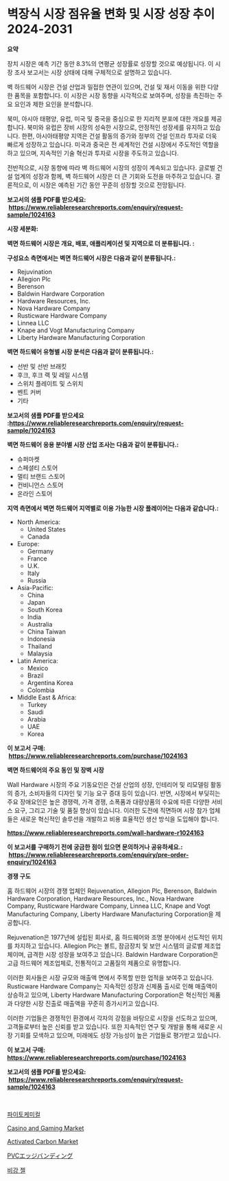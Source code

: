 <p><h1>벽장식 시장 점유율 변화 및 시장 성장 추이 2024-2031</h1></p><p><strong>요약</strong></p>
<p><p>장치 시장은 예측 기간 동안 8.3%의 연평균 성장률로 성장할 것으로 예상됩니다. 이 시장 조사 보고서는 시장 상태에 대해 구체적으로 설명하고 있습니다.</p><p>벽 하드웨어 시장은 건설 산업과 밀접한 연관이 있으며, 건설 및 재서 이동을 위한 다양한 품목을 포함합니다. 이 시장은 시장 동향을 시각적으로 보여주며, 성장을 촉진하는 주요 요인과 제한 요인을 분석합니다.</p><p>북미, 아시아 태평양, 유럽, 미국 및 중국을 중심으로 한 지리적 분포에 대한 개요를 제공합니다. 북미와 유럽은 장비 시장의 성숙한 시장으로, 안정적인 성장세를 유지하고 있습니다. 한편, 아시아태평양 지역은 건설 활동의 증가와 정부의 건설 인프라 투자로 더욱 빠르게 성장하고 있습니다. 미국과 중국은 전 세계적인 건설 시장에서 주도적인 역할을 하고 있으며, 지속적인 기술 혁신과 투자로 시장을 주도하고 있습니다.</p><p>전반적으로, 시장 동향에 따라 벽 하드웨어 시장의 성장이 계속되고 있습니다. 글로벌 건설 업계의 성장과 함께, 벽 하드웨어 시장은 더 큰 기회와 도전을 마주하고 있습니다. 결론적으로, 이 시장은 예측된 기간 동안 꾸준히 성장할 것으로 전망됩니다.</p></p>
<p><strong>보고서의 샘플 PDF를 받으세요: &nbsp;<a href="https://www.reliableresearchreports.com/enquiry/request-sample/1024163">https://www.reliableresearchreports.com/enquiry/request-sample/1024163</a></strong></p>
<p><strong>시장 세분화:</strong></p>
<p><strong> 벽면 하드웨어 시장은 개요, 배포, 애플리케이션 및 지역으로 더 분류됩니다. :</strong></p>
<p><strong>구성요소 측면에서는 벽면 하드웨어 시장은 다음과 같이 분류됩니다.:</strong></p>
<p><ul><li>Rejuvination</li><li>Allegion Plc</li><li>Berenson</li><li>Baldwin Hardware Corporation</li><li>Hardware Resources, Inc.</li><li>Nova Hardware Company</li><li>Rusticware Hardware Company</li><li>Linnea LLC</li><li>Knape and Vogt Manufacturing Company</li><li>Liberty Hardware Manufacturing Corporation</li></ul></p>
<p><strong> 벽면 하드웨어 유형별 시장 분석은 다음과 같이 분류됩니다.:</strong></p>
<p><ul><li>선반 및 선반 브래킷</li><li>후크, 후크 랙 및 레일 시스템</li><li>스위치 플레이트 및 스위치</li><li>벤트 커버</li><li>기타</li></ul></p>
<p><strong>보고서의 샘플 PDF를 받으세요 :<a href="https://www.reliableresearchreports.com/enquiry/request-sample/1024163">https://www.reliableresearchreports.com/enquiry/request-sample/1024163</a></strong></p>
<p><strong> 벽면 하드웨어 응용 분야별 시장 산업 조사는 다음과 같이 분류됩니다.:</strong></p>
<p><ul><li>슈퍼마켓</li><li>스페셜티 스토어</li><li>멀티 브랜드 스토어</li><li>컨비니언스 스토어</li><li>온라인 스토어</li></ul></p>
<p><strong>지역 측면에서 벽면 하드웨어 지역별로 이용 가능한 시장 플레이어는 다음과 같습니다.:</strong></p>
<p><ul>
    <li>
        North America:
        <ul>
            <li>United States</li>
            <li>Canada</li>
        </ul>
    </li>
    <li>
        Europe:
        <ul>
            <li>Germany</li>
            <li>France</li>
            <li>U.K.</li>
            <li>Italy</li>
            <li>Russia</li>
        </ul>
    </li>
    <li>
        Asia-Pacific:
        <ul>
            <li>China</li>
            <li>Japan</li>
            <li>South Korea</li>
            <li>India</li>
            <li>Australia</li>
            <li>China Taiwan</li>
            <li>Indonesia</li>
            <li>Thailand</li>
            <li>Malaysia</li>
        </ul>
    </li>
    <li>
        Latin America:
        <ul>
            <li>Mexico</li>
            <li>Brazil</li>
            <li>Argentina Korea</li>
            <li>Colombia</li>
        </ul>
    </li>
    <li>
        Middle East & Africa:
        <ul>
            <li>Turkey</li>
            <li>Saudi</li>
            <li>Arabia</li>
            <li>UAE</li>
            <li>Korea</li>
        </ul>
    </li>
    </ul></p>
<p><strong>이 보고서 구매: &nbsp;<a href="https://www.reliableresearchreports.com/purchase/1024163">https://www.reliableresearchreports.com/purchase/1024163</a></strong></p>
<p><strong>벽면 하드웨어의 주요 동인 및 장벽 시장</strong></p>
<p><p>Wall Hardware 시장의 주요 기동요인은 건설 산업의 성장, 인테리어 및 리모델링 활동의 증가, 소비자들의 디자인 및 기능 요구 증대 등이 있습니다. 반면, 시장에서 부딪히는 주요 장애요인은 높은 경쟁력, 가격 경쟁, 소폭품과 대량상품의 수요에 따른 다양한 서비스 요구, 그리고 기술 및 품질 향상이 있습니다. 이러한 도전에 직면하며 시장 참가 업체들은 새로운 혁신적인 솔루션을 개발하고 비용 효율적인 생산 방식을 도입해야 합니다.</p></p>
<p><strong><a href="https://www.reliableresearchreports.com/wall-hardware-r1024163">https://www.reliableresearchreports.com/wall-hardware-r1024163</a></strong></p>
<p><strong>이 보고서를 구매하기 전에 궁금한 점이 있으면 문의하거나 공유하세요.: &nbsp;<a href="https://www.reliableresearchreports.com/enquiry/pre-order-enquiry/1024163">https://www.reliableresearchreports.com/enquiry/pre-order-enquiry/1024163</a></strong></p>
<p><strong>경쟁 구도</strong></p>
<p><p>홈 하드웨어 시장의 경쟁 업체인 Rejuvenation, Allegion Plc, Berenson, Baldwin Hardware Corporation, Hardware Resources, Inc., Nova Hardware Company, Rusticware Hardware Company, Linnea LLC, Knape and Vogt Manufacturing Company, Liberty Hardware Manufacturing Corporation을 제공합니다. </p><p>Rejuvenation은 1977년에 설립된 회사로, 홈 하드웨어와 조명 분야에서 선도적인 위치를 차지하고 있습니다. Allegion Plc는 볼트, 잠금장치 및 보안 시스템의 글로벌 제조업체이며, 급격한 시장 성장을 보여주고 있습니다. Baldwin Hardware Corporation은 고급 하드웨어 제조업체로, 전통적이고 고품질의 제품으로 유명합니다. </p><p>이러한 회사들은 시장 규모와 매출액 면에서 주목할 만한 업적을 보여주고 있습니다. Rusticware Hardware Company는 지속적인 성장과 신제품 출시로 인해 매출액이 상승하고 있으며, Liberty Hardware Manufacturing Corporation은 혁신적인 제품과 다양한 시장 진출로 매출액을 꾸준히 증가시키고 있습니다.</p><p>이러한 기업들은 경쟁적인 환경에서 각자의 강점을 바탕으로 시장을 선도하고 있으며, 고객들로부터 높은 신뢰를 받고 있습니다. 또한 지속적인 연구 및 개발을 통해 새로운 시장 기회를 모색하고 있으며, 미래에도 성장 가능성이 높은 기업들로 평가받고 있습니다.</p></p>
<p><strong>이 보고서 구매: &nbsp; <a href="https://www.reliableresearchreports.com/purchase/1024163">https://www.reliableresearchreports.com/purchase/1024163</a></strong></p>
<p><strong>보고서의 샘플 PDF를 받으세요: &nbsp;<a href="https://www.reliableresearchreports.com/enquiry/request-sample/1024163">https://www.reliableresearchreports.com/enquiry/request-sample/1024163</a></strong><strong></strong></p>
<p>&nbsp;</p>
<p><p><a href="https://medium.com/@daveblock56/%EC%8B%9D%EB%AC%BC-%ED%99%94%ED%95%99%EB%AC%BC-%EC%8B%9C%EC%9E%A5-%EC%A2%85%EB%A5%98-%EC%9D%91%EC%9A%A9-%EB%B0%8F-%EC%A7%80%EB%A6%AC%EC%97%90-%EB%8C%80%ED%95%9C-%ED%8F%AC%EA%B4%84%EC%A0%81%EC%9D%B8-%ED%8F%89%EA%B0%80-329e8e4f9b8b">파이토케미컬</a></p><p><a href="https://github.com/bobicer/Market-Research-Report-List-2/blob/main/casino-and-gaming-market.md">Casino and Gaming Market</a></p><p><a href="https://issuu.com/reportprime-2/docs/activated-carbon-market-size-2030.pptx">Activated Carbon Market</a></p><p><a href="https://medium.com/@drewosciski565654/pvc%E3%82%A8%E3%83%83%E3%82%B8%E3%83%90%E3%83%B3%E3%83%87%E3%82%A3%E3%83%B3%E3%82%B0%E5%B8%82%E5%A0%B4%E8%A6%8F%E6%A8%A1-cagr-%E3%83%88%E3%83%AC%E3%83%B3%E3%83%892024-2030-2f8a29d411a8">PVCエッジバンディング</a></p><p><a href="https://github.com/vsoq0zknh59/Market-Research-Report-List-1/blob/main/870491323764.md">비강 젤</a></p></p>